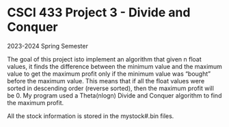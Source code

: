 # CSCI 433 Project 3 - Divide and Conquer



2023-2024 Spring Semester



The goal of this project isto implement an algorithm that given n float values, 
it finds the difference between the minimum value and the maximum value to get the
maximum profit only if the minimum value was “bought” before the maximum value. 
This means that if all the float values were sorted in descending order (reverse sorted), 
then the maximum profit will be 0. My program used a Theta(nlogn) Divide and Conquer algorithm to find the maximum profit. 

All the stock information is stored in the mystock#.bin files. 
